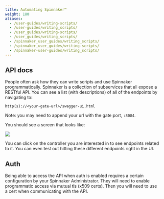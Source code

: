 ```yaml
---
title: Automating Spinnaker™
weight: 180
aliases:
  - /user-guides/writing-scripts/
  - /user-guides/writing_scripts/
  - /user_guides/writing-scripts/
  - /user_guides/writing_scripts/
  - /spinnaker_user_guides/writing_scripts/
  - /spinnaker_user_guides/writing-scripts/
  - /spinnaker-user-guides/writing_scripts/
---
```


## API docs
People often ask how they can write scripts and use Spinnaker programmatically. Spinnaker is a collection of subservices that all expose a RESTful API. You can see a list (with descriptions) of all of the endpoints by navigating to:

```
http(s)://<your-gate-url>/swagger-ui.html
```

Note: you may need to append your url with the gate port, `:8084`.

You should see a screen that looks like:

![](/images/Image-2017-04-03-at-4.06.51-PM.png)

You can click on the controller you are interested in to see endpoints related to it. You can even test out hitting these different endpoints right in the UI.


## Auth

Being able to access the API when auth is enabled requires a certain configuration by your Spinnaker Administrator. They will need to enable programmatic access via mutual tls (x509 certs). Then you will need to use a cert when communicating with the API.
